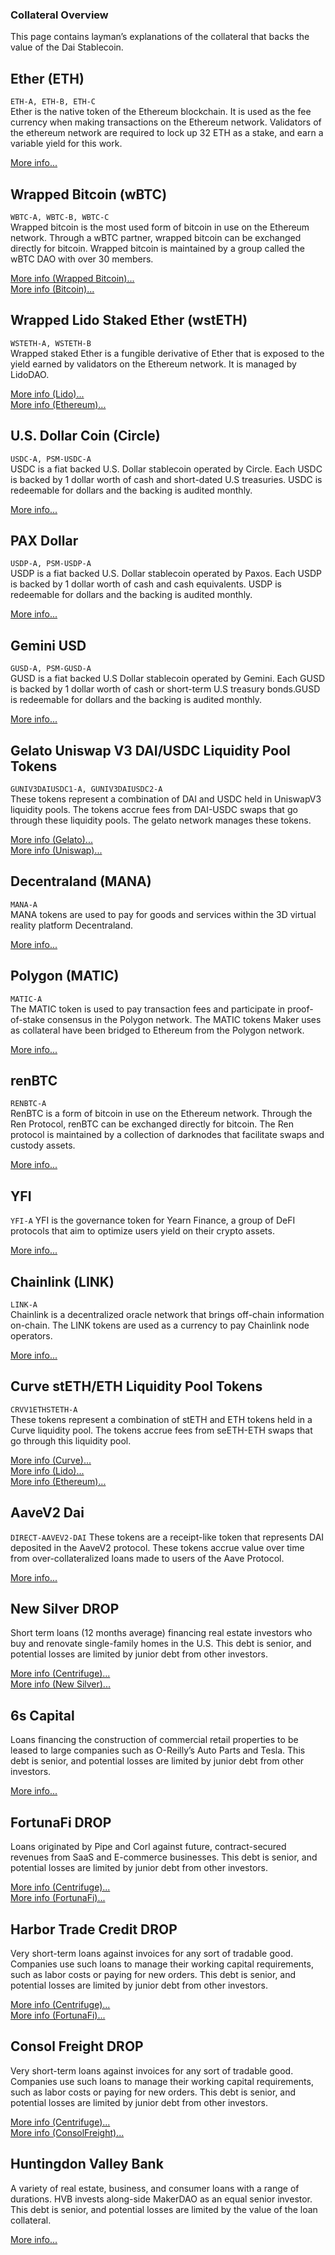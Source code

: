 ### Collateral Overview

This page contains layman’s explanations of the collateral that backs the value of the Dai Stablecoin.

<!-- MUST BE KEPT IN SYNC WITH COLLATERAL-INFO.YAML -->

## Ether (ETH)
```ETH-A, ETH-B, ETH-C```  
Ether is the native token of the Ethereum blockchain. It is used as the fee currency when making transactions on the Ethereum network. Validators of the ethereum network are required to lock up 32 ETH as a stake, and earn a variable yield for this work.

[More info...](https://ethereum.org/en/)

## Wrapped Bitcoin (wBTC)
```WBTC-A, WBTC-B, WBTC-C```  
Wrapped bitcoin is the most used form of bitcoin in use on the Ethereum network. Through a wBTC partner, wrapped bitcoin can be exchanged directly for bitcoin. Wrapped bitcoin is maintained by a group called the wBTC DAO with over 30 members.

[More info (Wrapped Bitcoin)...](https://wbtc.network/)  
[More info (Bitcoin)...](https://bitcoin.org/en/)  


## Wrapped Lido Staked Ether (wstETH)
```WSTETH-A, WSTETH-B```  
Wrapped staked Ether is a fungible derivative of Ether that is exposed to the yield earned by validators on the Ethereum network. It is managed by LidoDAO. 

[More info (Lido)...](https://lido.fi/ethereum)  
[More info (Ethereum)...](https://ethereum.org/en/)  

## U.S. Dollar Coin (Circle)
```USDC-A, PSM-USDC-A```  
USDC is a fiat backed U.S. Dollar stablecoin operated by Circle. Each USDC is backed by 1 dollar worth of cash and short-dated U.S treasuries. USDC is redeemable for dollars and the backing is audited monthly. 

[More info...](https://www.circle.com/en/usdc)

## PAX Dollar
```USDP-A, PSM-USDP-A```  
USDP is a fiat backed U.S. Dollar stablecoin operated by Paxos. Each USDP is backed by 1 dollar worth of cash and cash equivalents. USDP is redeemable for dollars and the backing is audited monthly. 

[More info...](https://paxos.com/usdp/)

## Gemini USD
```GUSD-A, PSM-GUSD-A```  
GUSD is a fiat backed U.S Dollar stablecoin operated by Gemini. Each GUSD is backed by 1 dollar worth of cash or short-term U.S treasury bonds.GUSD is redeemable for dollars and the backing is audited monthly.

[More info...](https://www.gemini.com/dollar)

## Gelato Uniswap V3 DAI/USDC Liquidity Pool Tokens
```GUNIV3DAIUSDC1-A, GUNIV3DAIUSDC2-A```  
These tokens represent a combination of DAI and USDC held in UniswapV3 liquidity pools. The tokens accrue fees from DAI-USDC swaps that go through these liquidity pools. The gelato network manages these tokens. 

[More info (Gelato)...](https://www.gelato.network/)  
[More info (Uniswap)...](https://uniswap.org/)  

## Decentraland (MANA)
```MANA-A```  
MANA tokens are used to pay for goods and services within the 3D virtual reality platform Decentraland.

[More info...](https://decentraland.org/)

## Polygon (MATIC)
```MATIC-A```  
The MATIC token is used to pay transaction fees and participate in proof-of-stake consensus in the Polygon network. The MATIC tokens Maker uses as collateral have been bridged to Ethereum from the Polygon network.

[More info...](https://polygon.technology/)

## renBTC
```RENBTC-A```  
RenBTC is a form of bitcoin in use on the Ethereum network. Through the Ren Protocol, renBTC can be exchanged directly for bitcoin. The Ren protocol is maintained by a collection of darknodes that facilitate swaps and custody assets.

[More info...](https://renproject.io/)

## YFI
```YFI-A```
YFI is the governance token for Yearn Finance, a group of DeFI protocols that aim to optimize users yield on their crypto assets.

[More info...](https://docs.yearn.finance/)

## Chainlink (LINK)
```LINK-A```  
Chainlink is a decentralized oracle network that brings off-chain information on-chain. The LINK tokens are used as a currency to pay Chainlink node operators.

[More info...](https://chain.link/)

## Curve stETH/ETH Liquidity Pool Tokens
```CRVV1ETHSTETH-A```  
These tokens represent a combination of stETH and ETH tokens held in a Curve liquidity pool. The tokens accrue fees from seETH-ETH swaps that go through this liquidity pool.

[More info (Curve)...](https://resources.curve.fi/)  
[More info (Lido)...](https://lido.fi/ethereum)  
[More info (Ethereum)...](https://ethereum.org/en/)  

## AaveV2 Dai
```DIRECT-AAVEV2-DAI```
These tokens are a receipt-like token that represents DAI deposited in the AaveV2 protocol. These tokens accrue value over time from over-collateralized loans made to users of the Aave Protocol.

[More info...](https://aave.com/)

## New Silver DROP
Short term loans (12 months average) financing real estate investors who buy and renovate single-family homes in the U.S. This debt is senior, and potential losses are limited by junior debt from other investors.

[More info (Centrifuge)...](https://centrifuge.io/)  
[More info (New Silver)...](collateral/new-silver.md)  

## 6s Capital
Loans financing the construction of commercial retail properties to be leased to large companies such as O-Reilly’s Auto Parts and Tesla. This debt is senior, and potential losses are limited by junior debt from other investors.

[More info...](collateral/6s.md)

## FortunaFi DROP
Loans originated by Pipe and Corl against future, contract-secured revenues from SaaS and E-commerce businesses. This debt is senior, and potential losses are limited by junior debt from other investors.

[More info (Centrifuge)...](https://centrifuge.io/)  
[More info (FortunaFi)...](collateral/fortunafi.md)  

## Harbor Trade Credit DROP
Very short-term loans against invoices for any sort of tradable good. Companies use such loans to manage their working capital requirements, such as labor costs or paying for new orders. This debt is senior, and potential losses are limited by junior debt from other investors.

[More info (Centrifuge)...](https://centrifuge.io/)  
[More info (FortunaFi)...](collateral/harbour-trade.md)  

## Consol Freight DROP
Very short-term loans against invoices for any sort of tradable good. Companies use such loans to manage their working capital requirements, such as labor costs or paying for new orders. This debt is senior, and potential losses are limited by junior debt from other investors.

[More info (Centrifuge)...](https://centrifuge.io/)  
[More info (ConsolFreight)...](collateral/consolfreight.md)  

## Huntingdon Valley Bank
A variety of real estate, business, and consumer loans with a range of durations. HVB invests along-side MakerDAO as an equal senior investor. This debt is senior, and potential losses are limited by the value of the loan collateral.

[More info...](collateral/hvbank.md)